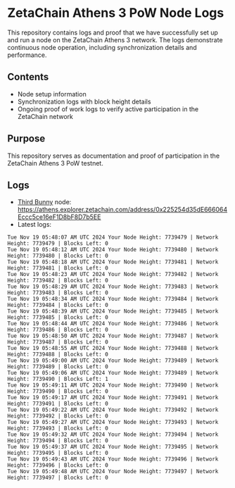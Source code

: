 # ZetaChain Athens 3 PoW Node Logs
This repository contains logs and proof that we have successfully set up and run a node on the ZetaChain Athens 3 network. The logs demonstrate continuous node operation, including synchronization details and performance.

## Contents
- Node setup information
- Synchronization logs with block height details
- Ongoing proof of work logs to verify active participation in the ZetaChain network

## Purpose
This repository serves as documentation and proof of participation in the ZetaChain Athens 3 PoW testnet.

## Logs

- [Third Bunny](https://thirdbunny.xyz/) node: https://athens.explorer.zetachain.com/address/0x225254d35dE666064Eccc5ce16eF1D8bF8D7b5EE
- Latest logs:
```
Tue Nov 19 05:48:07 AM UTC 2024 Your Node Height: 7739479 | Network Height: 7739479 | Blocks Left: 0
Tue Nov 19 05:48:12 AM UTC 2024 Your Node Height: 7739480 | Network Height: 7739480 | Blocks Left: 0
Tue Nov 19 05:48:18 AM UTC 2024 Your Node Height: 7739481 | Network Height: 7739481 | Blocks Left: 0
Tue Nov 19 05:48:23 AM UTC 2024 Your Node Height: 7739482 | Network Height: 7739482 | Blocks Left: 0
Tue Nov 19 05:48:29 AM UTC 2024 Your Node Height: 7739483 | Network Height: 7739483 | Blocks Left: 0
Tue Nov 19 05:48:34 AM UTC 2024 Your Node Height: 7739484 | Network Height: 7739484 | Blocks Left: 0
Tue Nov 19 05:48:39 AM UTC 2024 Your Node Height: 7739485 | Network Height: 7739485 | Blocks Left: 0
Tue Nov 19 05:48:44 AM UTC 2024 Your Node Height: 7739486 | Network Height: 7739486 | Blocks Left: 0
Tue Nov 19 05:48:50 AM UTC 2024 Your Node Height: 7739487 | Network Height: 7739487 | Blocks Left: 0
Tue Nov 19 05:48:55 AM UTC 2024 Your Node Height: 7739488 | Network Height: 7739488 | Blocks Left: 0
Tue Nov 19 05:49:00 AM UTC 2024 Your Node Height: 7739489 | Network Height: 7739489 | Blocks Left: 0
Tue Nov 19 05:49:06 AM UTC 2024 Your Node Height: 7739489 | Network Height: 7739490 | Blocks Left: 1
Tue Nov 19 05:49:11 AM UTC 2024 Your Node Height: 7739490 | Network Height: 7739490 | Blocks Left: 0
Tue Nov 19 05:49:17 AM UTC 2024 Your Node Height: 7739491 | Network Height: 7739491 | Blocks Left: 0
Tue Nov 19 05:49:22 AM UTC 2024 Your Node Height: 7739492 | Network Height: 7739492 | Blocks Left: 0
Tue Nov 19 05:49:27 AM UTC 2024 Your Node Height: 7739493 | Network Height: 7739493 | Blocks Left: 0
Tue Nov 19 05:49:32 AM UTC 2024 Your Node Height: 7739494 | Network Height: 7739494 | Blocks Left: 0
Tue Nov 19 05:49:37 AM UTC 2024 Your Node Height: 7739495 | Network Height: 7739495 | Blocks Left: 0
Tue Nov 19 05:49:43 AM UTC 2024 Your Node Height: 7739496 | Network Height: 7739496 | Blocks Left: 0
Tue Nov 19 05:49:48 AM UTC 2024 Your Node Height: 7739497 | Network Height: 7739497 | Blocks Left: 0
```
